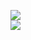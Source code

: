 [![](https://img.shields.io/badge/Made%20With-Github%20Spray-lightgrey.svg?style=for-the-badge&logo=github)](https://github.com/Annihil/github-spray#29683)  
[![](https://i.imgur.com/2DrTn0Z.gif)](https://github.com/Annihil/github-spray)